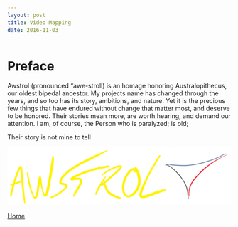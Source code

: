 ```yaml
---
layout: post
title: Video Mapping
date: 2016-11-03
---
```

# Preface

Awstrol (pronounced “awe-stroll) is an homage honoring Australopithecus, our oldest bipedal ancestor. My projects name has changed through the years, and so too has its story, ambitions, and nature.
Yet it is the precious few things that have endured without change that matter most, and deserve to be honored. Their stories mean more, are worth hearing, and demand our attention. 
I am, of course, 
the Person who is paralyzed; is old; 


Their story is not mine to tell 

![](/assets/Awstrol%20Cover.PNG)


<a href="https://trebor2.github.io/index.html">Home</a>
